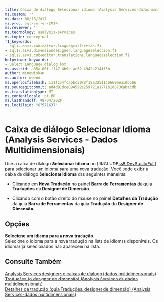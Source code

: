 ```yaml
---
title: Caixa de diálogo Selecionar idioma (Analysis Services-dados multidimensionais) | Microsoft Docs
ms.custom: ''
ms.date: 06/13/2017
ms.prod: sql-server-2014
ms.reviewer: ''
ms.technology: analysis-services
ms.topic: conceptual
f1_keywords:
- sql12.asvs.cubeeditor.languageselection.f1
- sql12.asvs.dimensiondesigner.languageselection.f1
- sql12.asvs.cubeeditor.translations.languageselection.f1
helpviewer_keywords:
- Select Language dialog box
ms.assetid: a85a106f-ff47-4b9e-ac62-4942e214df3b
author: minewiskan
ms.author: owend
ms.openlocfilehash: 111f1a4fcabbc2078f18a325d1c6669eea10bb66
ms.sourcegitcommit: ad4d92dce894592a259721a1571b1d8736abacdb
ms.translationtype: MT
ms.contentlocale: pt-BR
ms.lasthandoff: 08/04/2020
ms.locfileid: "87571637"
---
```

# <a name="select-language-dialog-box-analysis-services---multidimensional-data"></a>Caixa de diálogo Selecionar Idioma (Analysis Services - Dados Multidimensionais)
  Use a caixa de diálogo **Selecionar Idioma** no [!INCLUDE[ssBIDevStudioFull](../includes/ssbidevstudiofull-md.md)] para selecionar um idioma para uma nova tradução. Você pode exibir a caixa de diálogo **Selecionar Idioma** das seguintes maneiras:  
  
-   Clicando em **Nova Tradução** no painel **Barra de Ferramentas** da guia **Traduções** do **Designer de Dimensão**.  
  
-   Clicando com o botão direito do mouse no painel **Detalhes da Tradução** da guia **Barra de Ferramentas** da guia **Tradução** do **Designer de Dimensão**.  
  
## <a name="options"></a>Opções  
 **Selecione um idioma para a nova tradução.**  
 Selecione o idioma para a nova tradução na lista de idiomas disponíveis. Os idiomas já selecionados não aparecem na lista.  
  
## <a name="see-also"></a>Consulte Também  
 [Analysis Services designers e caixas de diálogo &#40;dados multidimensionais&#41;](analysis-services-designers-and-dialog-boxes-multidimensional-data.md)   
 [Traduções &#40;o designer de dimensão&#41; &#40;Analysis Services de dados multidimensionais&#41;](translations-dimension-designer-analysis-services-multidimensional-data.md)   
 [Detalhes da tradução &#40;guia Traduções, designer de dimensão&#41; &#40;Analysis Services-dados multidimensionais&#41;](translation-details-dimension-designer-analysis-services-multidimensional-data.md)  
  
  
